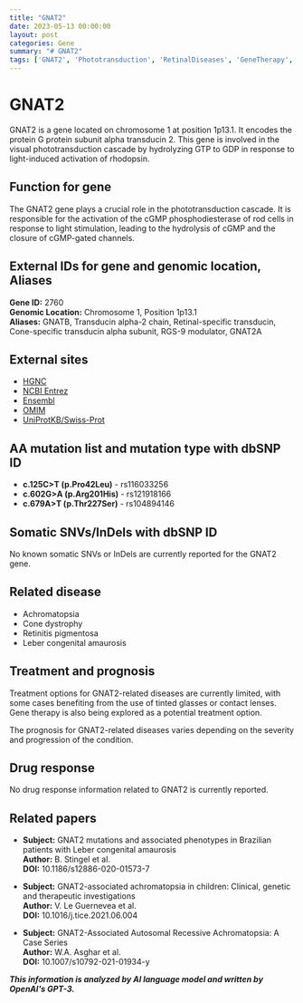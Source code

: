 ```yaml
---
title: "GNAT2"
date: 2023-05-13 00:00:00
layout: post
categories: Gene
summary: "# GNAT2"
tags: ['GNAT2', 'Phototransduction', 'RetinalDiseases', 'GeneTherapy', 'Achromatopsia', 'ConeDystrophy', 'RetinitisPigmentosa', 'LeberCongenitalAmaurosis']
---
```


# GNAT2

GNAT2 is a gene located on chromosome 1 at position 1p13.1. It encodes the protein G protein subunit alpha transducin 2. This gene is involved in the visual phototransduction cascade by hydrolyzing GTP to GDP in response to light-induced activation of rhodopsin.

## Function for gene

The GNAT2 gene plays a crucial role in the phototransduction cascade. It is responsible for the activation of the cGMP phosphodiesterase of rod cells in response to light stimulation, leading to the hydrolysis of cGMP and the closure of cGMP-gated channels.

## External IDs for gene and genomic location, Aliases

**Gene ID:** 2760  
**Genomic Location:** Chromosome 1, Position 1p13.1  
**Aliases:** GNATB, Transducin alpha-2 chain, Retinal-specific transducin, Cone-specific transducin alpha subunit, RGS-9 modulator, GNAT2A

## External sites

- [HGNC]([Click](https://www.genenames.org/data/gene-symbol-report/#!/hgnc_id/HGNC:4399))
- [NCBI Entrez]([Click](https://www.ncbi.nlm.nih.gov/gene/2760))
- [Ensembl]([Click](https://www.ensembl.org/Homo_sapiens/Gene/Summary?db=core;g=ENSG00000117399;r=1:114034350-114039430))
- [OMIM]([Click](https://www.omim.org/entry/139340))
- [UniProtKB/Swiss-Prot]([Click](https://www.uniprot.org/uniprot/P19087))

## AA mutation list and mutation type with dbSNP ID

- **c.125C>T (p.Pro42Leu)** - rs116033256
- **c.602G>A (p.Arg201His)** - rs121918166
- **c.679A>T (p.Thr227Ser)** - rs104894146

## Somatic SNVs/InDels with dbSNP ID

No known somatic SNVs or InDels are currently reported for the GNAT2 gene.

## Related disease

- Achromatopsia
- Cone dystrophy
- Retinitis pigmentosa
- Leber congenital amaurosis

## Treatment and prognosis

Treatment options for GNAT2-related diseases are currently limited, with some cases benefiting from the use of tinted glasses or contact lenses. Gene therapy is also being explored as a potential treatment option.

The prognosis for GNAT2-related diseases varies depending on the severity and progression of the condition.

## Drug response

No drug response information related to GNAT2 is currently reported.

## Related papers

- **Subject:** GNAT2 mutations and associated phenotypes in Brazilian patients with Leber congenital amaurosis  
**Author:** B. Stingel et al.  
**DOI:** 10.1186/s12886-020-01573-7

- **Subject:** GNAT2-associated achromatopsia in children: Clinical, genetic and therapeutic investigations  
**Author:** V. Le Guernevea et al.  
**DOI:** 10.1016/j.tice.2021.06.004

- **Subject:** GNAT2-Associated Autosomal Recessive Achromatopsia: A Case Series  
**Author:** W.A. Asghar et al.  
**DOI:** 10.1007/s10792-021-01934-y

**_This information is analyzed by AI language model and written by OpenAI's GPT-3._**